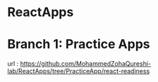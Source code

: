 # ReactApps

# Branch 1: Practice Apps

url : https://github.com/MohammedZohaQureshi-lab/ReactApps/tree/PracticeApp/react-readiness